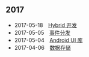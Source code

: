 ## 2017
- 2017-05-18　[Hybrid 开发](2017/hybrid_app.md)
- 2017-05-05　[事件分发](2017/event-dispatch.md)
- 2017-05-04　[Android UI 库](2017/github-android-ui.md)
- 2017-04-06　[数据存储](2017/data_storage.md)



